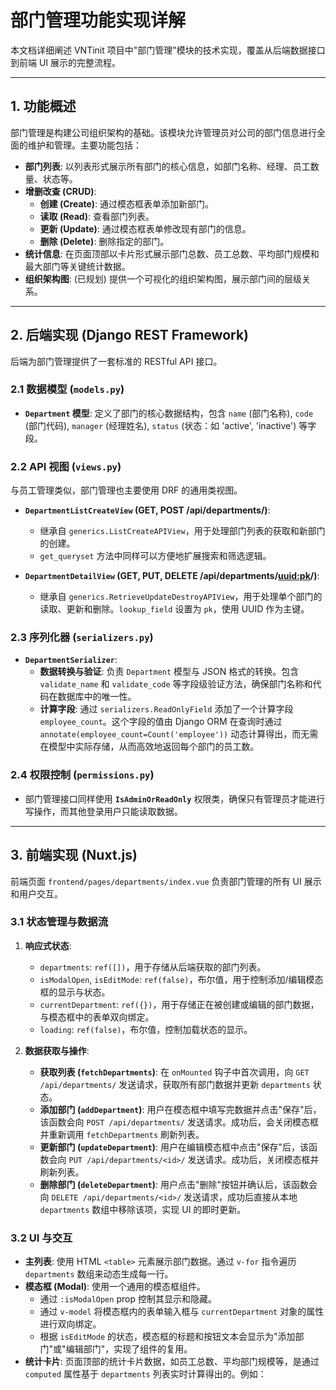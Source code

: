 # 部门管理功能实现详解

本文档详细阐述 VNTinit 项目中"部门管理"模块的技术实现，覆盖从后端数据接口到前端 UI 展示的完整流程。

---

## 1. 功能概述

部门管理是构建公司组织架构的基础。该模块允许管理员对公司的部门信息进行全面的维护和管理。主要功能包括：

- **部门列表**: 以列表形式展示所有部门的核心信息，如部门名称、经理、员工数量、状态等。
- **增删改查 (CRUD)**:
  - **创建 (Create)**: 通过模态框表单添加新部门。
  - **读取 (Read)**: 查看部门列表。
  - **更新 (Update)**: 通过模态框表单修改现有部门的信息。
  - **删除 (Delete)**: 删除指定的部门。
- **统计信息**: 在页面顶部以卡片形式展示部门总数、员工总数、平均部门规模和最大部门等关键统计数据。
- **组织架构图**: (已规划) 提供一个可视化的组织架构图，展示部门间的层级关系。

---

## 2. 后端实现 (Django REST Framework)

后端为部门管理提供了一套标准的 RESTful API 接口。

### 2.1 数据模型 (`models.py`)

- **`Department` 模型**: 定义了部门的核心数据结构，包含 `name` (部门名称), `code` (部门代码), `manager` (经理姓名), `status` (状态：如 'active', 'inactive') 等字段。

### 2.2 API 视图 (`views.py`)

与员工管理类似，部门管理也主要使用 DRF 的通用类视图。

- **`DepartmentListCreateView` (GET, POST /api/departments/)**:

  - 继承自 `generics.ListCreateAPIView`，用于处理部门列表的获取和新部门的创建。
  - `get_queryset` 方法中同样可以方便地扩展搜索和筛选逻辑。

- **`DepartmentDetailView` (GET, PUT, DELETE /api/departments/<uuid:pk>/)**:
  - 继承自 `generics.RetrieveUpdateDestroyAPIView`，用于处理单个部门的读取、更新和删除。`lookup_field` 设置为 `pk`，使用 UUID 作为主键。

### 2.3 序列化器 (`serializers.py`)

- **`DepartmentSerializer`**:
  - **数据转换与验证**: 负责 `Department` 模型与 JSON 格式的转换。包含 `validate_name` 和 `validate_code` 等字段级验证方法，确保部门名称和代码在数据库中的唯一性。
  - **计算字段**: 通过 `serializers.ReadOnlyField` 添加了一个计算字段 `employee_count`。这个字段的值由 Django ORM 在查询时通过 `annotate(employee_count=Count('employee'))` 动态计算得出，而无需在模型中实际存储，从而高效地返回每个部门的员工数。

### 2.4 权限控制 (`permissions.py`)

- 部门管理接口同样使用 **`IsAdminOrReadOnly`** 权限类，确保只有管理员才能进行写操作，而其他登录用户只能读取数据。

---

## 3. 前端实现 (Nuxt.js)

前端页面 `frontend/pages/departments/index.vue` 负责部门管理的所有 UI 展示和用户交互。

### 3.1 状态管理与数据流

1.  **响应式状态**:

    - `departments`: `ref([])`，用于存储从后端获取的部门列表。
    - `isModalOpen`, `isEditMode`: `ref(false)`，布尔值，用于控制添加/编辑模态框的显示与状态。
    - `currentDepartment`: `ref({})`，用于存储正在被创建或编辑的部门数据，与模态框中的表单双向绑定。
    - `loading`: `ref(false)`，布尔值，控制加载状态的显示。

2.  **数据获取与操作**:
    - **获取列表 (`fetchDepartments`)**: 在 `onMounted` 钩子中首次调用，向 `GET /api/departments/` 发送请求，获取所有部门数据并更新 `departments` 状态。
    - **添加部门 (`addDepartment`)**: 用户在模态框中填写完数据并点击"保存"后，该函数会向 `POST /api/departments/` 发送请求。成功后，会关闭模态框并重新调用 `fetchDepartments` 刷新列表。
    - **更新部门 (`updateDepartment`)**: 用户在编辑模态框中点击"保存"后，该函数会向 `PUT /api/departments/<id>/` 发送请求。成功后，关闭模态框并刷新列表。
    - **删除部门 (`deleteDepartment`)**: 用户点击"删除"按钮并确认后，该函数会向 `DELETE /api/departments/<id>/` 发送请求，成功后直接从本地 `departments` 数组中移除该项，实现 UI 的即时更新。

### 3.2 UI 与交互

- **主列表**: 使用 HTML `<table>` 元素展示部门数据。通过 `v-for` 指令遍历 `departments` 数组来动态生成每一行。
- **模态框 (Modal)**: 使用一个通用的模态框组件。
  - 通过 `:isModalOpen` prop 控制其显示和隐藏。
  - 通过 `v-model` 将模态框内的表单输入框与 `currentDepartment` 对象的属性进行双向绑定。
  - 根据 `isEditMode` 的状态，模态框的标题和按钮文本会显示为"添加部门"或"编辑部门"，实现了组件的复用。
- **统计卡片**: 页面顶部的统计卡片数据，如员工总数、平均部门规模等，是通过 `computed` 属性基于 `departments` 列表实时计算得出的。例如：


